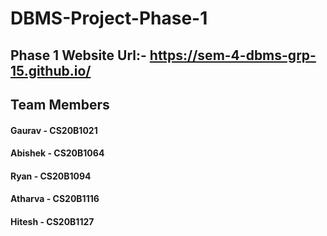 # DBMS-Project-Phase-1
## Phase 1 Website Url:- https://sem-4-dbms-grp-15.github.io/

## Team Members
#### Gaurav   - CS20B1021
#### Abishek - CS20B1064
#### Ryan     - CS20B1094
#### Atharva  - CS20B1116
#### Hitesh   - CS20B1127
